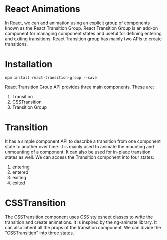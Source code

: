 # React Animations
In React, we can add animation using an explicit group of components known as the React Transition Group.
React Transition Group is an add-on component for managing component states and useful for defining entering and exiting transitions. 
React Transition group has mainly two APIs to create transitions.

# Installation
` npm install react-transition-group --save `

React Transition Group API provides three main components. These are:

1. Transition
2. CSSTransition
3. Transition Group

# Transition

It has a simple component API to describe a transition from one component state to another over time. It is mainly used to animate the mounting and unmounting of a component. It can also be used for in-place transition states as well.
We can access the Transition component into four states:

1. entering
2. entered
3. exiting
4. exited

# CSSTransition

The CSSTransition component uses CSS stylesheet classes to write the transition and create animations. It is inspired by the ng-animate library. It can also inherit all the props of the transition component. We can divide the "CSSTransition" into three states.